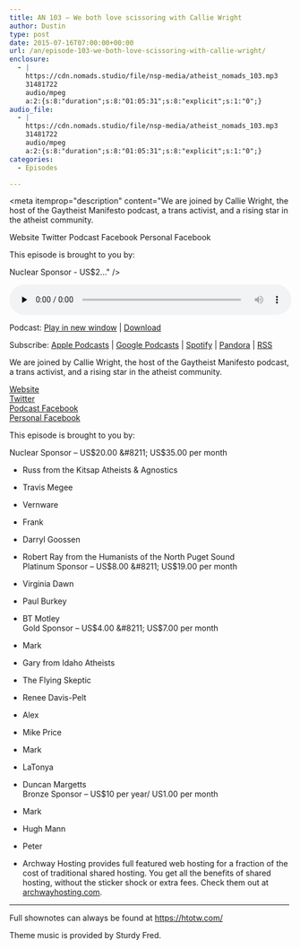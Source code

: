 ```yaml
---
title: AN 103 – We both love scissoring with Callie Wright
author: Dustin
type: post
date: 2015-07-16T07:00:00+00:00
url: /an/episode-103-we-both-love-scissoring-with-callie-wright/
enclosure:
  - |
    https://cdn.nomads.studio/file/nsp-media/atheist_nomads_103.mp3
    31481722
    audio/mpeg
    a:2:{s:8:"duration";s:8:"01:05:31";s:8:"explicit";s:1:"0";}
audio_file:
  - |
    https://cdn.nomads.studio/file/nsp-media/atheist_nomads_103.mp3
    31481722
    audio/mpeg
    a:2:{s:8:"duration";s:8:"01:05:31";s:8:"explicit";s:1:"0";}
categories:
  - Episodes

---
```

<div itemscope itemtype="http://schema.org/AudioObject">
  <meta itemprop="name" content="Episode 103 &#8211; We both love scissoring with Callie Wright" />
  
  <meta itemprop="uploadDate" content="2015-07-16T01:00:00-06:00" />
  
  <meta itemprop="encodingFormat" content="audio/mpeg" />
  
  <meta itemprop="duration" content="PT1H05M31S" />
  
  <meta itemprop="description" content="We are joined by Callie Wright, the host of the Gaytheist Manifesto podcast, a trans activist, and a rising star in the atheist community.

Website
Twitter
Podcast Facebook
Personal Facebook

This episode is brought to you by:

Nuclear Sponsor - US$2..." />
  
  <meta itemprop="contentUrl" content="https://dts.podtrac.com/redirect.mp3/cdn.nomads.studio/file/nsp-media/atheist_nomads_103.mp3" />
  
  <meta itemprop="contentSize" content="30.0" />
  </p> 
  
  <div class="powerpress_player" id="powerpress_player_8360">
    <audio class="wp-audio-shortcode" id="audio-5133-104" preload="none" style="width: 100%;" controls="controls"><source type="audio/mpeg" src="https://dts.podtrac.com/redirect.mp3/cdn.nomads.studio/file/nsp-media/atheist_nomads_103.mp3?_=104" /><a href="https://dts.podtrac.com/redirect.mp3/cdn.nomads.studio/file/nsp-media/atheist_nomads_103.mp3">https://dts.podtrac.com/redirect.mp3/cdn.nomads.studio/file/nsp-media/atheist_nomads_103.mp3</a></audio>
  </div>
</div>

<p class="powerpress_links powerpress_links_mp3">
  Podcast: <a href="https://dts.podtrac.com/redirect.mp3/cdn.nomads.studio/file/nsp-media/atheist_nomads_103.mp3" class="powerpress_link_pinw" target="_blank" title="Play in new window" onclick="return powerpress_pinw('https://htotw.com/?powerpress_pinw=5133-podcast');" rel="nofollow">Play in new window</a> | <a href="https://dts.podtrac.com/redirect.mp3/cdn.nomads.studio/file/nsp-media/atheist_nomads_103.mp3" class="powerpress_link_d" title="Download" rel="nofollow" download="atheist_nomads_103.mp3">Download</a>
</p>

<p class="powerpress_links powerpress_subscribe_links">
  Subscribe: <a href="https://podcasts.apple.com/us/podcast/humanists-take-on-the-world/id530050098?mt=2&ls=1" class="powerpress_link_subscribe powerpress_link_subscribe_itunes" target="_blank" title="Subscribe on Apple Podcasts" rel="nofollow">Apple Podcasts</a> | <a href="https://www.google.com/podcasts?feed=aHR0cDovL2F0aGVpc3Rub21hZHMubGlic3luLmNvbS9yc3M%3D" class="powerpress_link_subscribe powerpress_link_subscribe_googleplay" target="_blank" title="Subscribe on Google Podcasts" rel="nofollow">Google Podcasts</a> | <a href="https://open.spotify.com/show/3LzK2xZGike6Tc1GEMtMbr?si=LieN9SNuTpq96smuaUsH8A" class="powerpress_link_subscribe powerpress_link_subscribe_spotify" target="_blank" title="Subscribe on Spotify" rel="nofollow">Spotify</a> | <a href="https://www.pandora.com/podcast/atheist-nomads/PC:10122?corr=62071012&part=ug" class="powerpress_link_subscribe powerpress_link_subscribe_pandora" target="_blank" title="Subscribe on Pandora" rel="nofollow">Pandora</a> | <a href="https://htotw.com/feed/podcast/" class="powerpress_link_subscribe powerpress_link_subscribe_rss" target="_blank" title="Subscribe via RSS" rel="nofollow">RSS</a>
</p>

We are joined by Callie Wright, the host of the Gaytheist Manifesto podcast, a trans activist, and a rising star in the atheist community.

<a href="http://gaytheistmanifesto.secularmediagroup.com/" target="_blank" rel="noopener">Website</a>  
<a href="https://twitter.com/gaytheistcallie" target="_blank" rel="noopener">Twitter</a>  
<a href="https://www.facebook.com/TheGaytheistManifesto?fref=ts" target="_blank" rel="noopener">Podcast Facebook</a>  
<a href="https://www.facebook.com/zach.wright513" target="_blank" rel="noopener">Personal Facebook</a>

This episode is brought to you by:

Nuclear Sponsor &#8211; US$20.00 &#8211; US$35.00 per month  
* Russ from the Kitsap Atheists & Agnostics  
* Travis Megee  
* Vernware  
* Frank  
* Darryl Goossen  
* Robert Ray from the Humanists of the North Puget Sound  
Platinum Sponsor &#8211; US$8.00 &#8211; US$19.00 per month  
* Virginia Dawn  
* Paul Burkey  
* BT Motley  
Gold Sponsor &#8211; US$4.00 &#8211; US$7.00 per month  
* Mark  
* Gary from Idaho Atheists  
* The Flying Skeptic  
* Renee Davis-Pelt  
* Alex  
* Mike Price  
* Mark  
* LaTonya  
* Duncan Margetts  
Bronze Sponsor &#8211; US$10 per year/ US1.00 per month  
* Mark  
* Hugh Mann  
* Peter

* Archway Hosting provides full featured web hosting for a fraction of the cost of traditional shared hosting. You get all the benefits of shared hosting, without the sticker shock or extra fees. Check them out at <a href="http://archwayhosting.com/" target="_blank" rel="noopener">archwayhosting.com</a>.

<hr width="500" />

Full shownotes can always be found at <https://htotw.com/>  

Theme music is provided by Sturdy Fred.